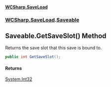 #### [WCSharp.SaveLoad](README.md 'README')
### [WCSharp.SaveLoad](WCSharp.SaveLoad.md 'WCSharp.SaveLoad').[Saveable](WCSharp.SaveLoad.Saveable.md 'WCSharp.SaveLoad.Saveable')

## Saveable.GetSaveSlot() Method

Returns the save slot that this save is bound to.

```csharp
public int GetSaveSlot();
```

#### Returns
[System.Int32](https://docs.microsoft.com/en-us/dotnet/api/System.Int32 'System.Int32')